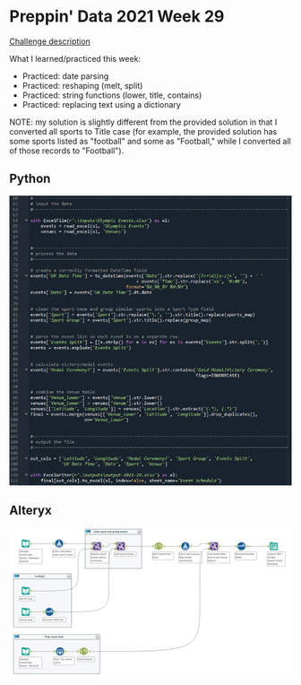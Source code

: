 # Preppin' Data 2021 Week 29

[Challenge description](https://preppindata.blogspot.com/2021/07/2021-week-29-pd-x-wow-tokyo-2020.html)

What I learned/practiced this week:
* Practiced: date parsing
* Practiced: reshaping (melt, split)
* Practiced: string functions (lower, title, contains)
* Practiced: replacing text using a dictionary

NOTE: my solution is slightly different from the provided solution in that I converted all sports to Title case (for example, the provided solution has some sports listed as "football" and some as "Football," while I converted all of those records to "Football").

## Python
<a href="preppin-data-2021-29.py">
<img src="img-python-code-2021-29.png?raw=true" alt="Python code">
</a>

## Alteryx
<a href="preppin-data-2021-29.yxzp">
<img src="img-alteryx-2021-29.png?raw=true" alt="Alteryx workflow">
</a>